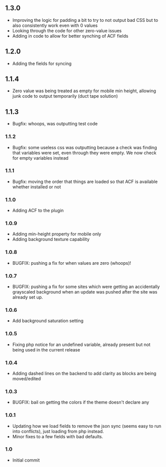 ## 1.3.0
* Improving the logic for padding a bit to try to not output bad CSS but to also consistently work even with 0 values
* Looking through the code for other zero-value issues
* Adding in code to allow for better synching of ACF fields

## 1.2.0
* Adding the fields for syncing

## 1.1.4
* Zero value was being treated as empty for mobile min height, allowing junk code to output temporarily (duct tape solution)

## 1.1.3
* Bugfix: whoops, was outputting test code

### 1.1.2
* Bugfix: some useless css was outputting because a check was finding that variables were set, even through they were empty. We now check for empty variables instead

### 1.1.1
* Bugfix: moving the order that things are loaded so that ACF is available whether installed or not

### 1.1.0
* Adding ACF to the plugin

### 1.0.9
* Adding min-height property for mobile only
* Adding background texture capability

### 1.0.8
* BUGFIX: pushing a fix for when values are zero (whoops)!

### 1.0.7
* BUGFIX: pushing a fix for some sites which were getting an accidentally grayscaled background when an update was pushed after the site was already set up.

### 1.0.6
* Add background saturation setting

### 1.0.5
* Fixing php notice for an undefined variable, already present but not being used in the current release

### 1.0.4 
* Adding dashed lines on the backend to add clarity as blocks are being moved/edited

### 1.0.3
* BUGFIX: bail on getting the colors if the theme doesn't declare any

### 1.0.1
* Updating how we load fields to remove the json sync (seems easy to run into conflicts), just loading from php instead.
* Minor fixes to a few fields with bad defaults.

### 1.0
* Initial commit
